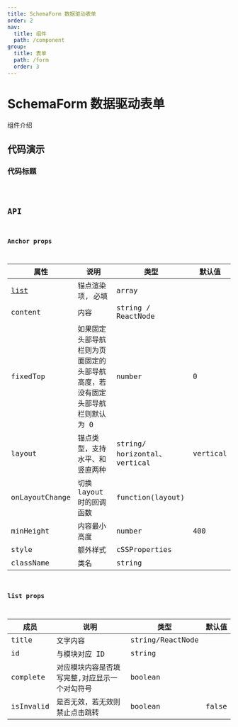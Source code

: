 ```yaml
---
title: SchemaForm 数据驱动表单
order: 2
nav:
  title: 组件
  path: /component
group:
  title: 表单
  path: /form
  order: 3
---
```


# SchemaForm 数据驱动表单

组件介绍

## 代码演示

### 代码标题

<code src="./demo/demo1.tsx" />

## API

### Anchor props

| 属性                           | 说明                                                                         | 类型                          | 默认值   |
| ------------------------------ | ---------------------------------------------------------------------------- | ----------------------------- | -------- |
| <a href="#list-props">list</a> | 锚点渲染项, 必填                                                             | array                         |          |
| content                        | 内容                                                                         | string / ReactNode            |          |
| fixedTop                       | 如果固定头部导航栏则为页面固定的头部导航高度，若没有固定头部导航栏则默认为 0 | number                        | 0        |
| layout                         | 锚点类型，支持水平、和竖直两种                                               | string/ horizontal、 vertical | vertical |
| onLayoutChange                 | 切换 layout 时的回调函数                                                     | function(layout)              |          |
| minHeight                      | 内容最小高度                                                                 | number                        | 400      |
| style                          | 额外样式                                                                     | cSSProperties                 |          |
| className                      | 类名                                                                         | string                        |          |

### list props

| 成员      | 说明                                          | 类型             | 默认值 |
| --------- | --------------------------------------------- | ---------------- | ------ |
| title     | 文字内容                                      | string/ReactNode |        |
| id        | 与模块对应 ID                                 | string           |        |
| complete  | 对应模块内容是否填写完整,对应显示一个对勾符号 | boolean          |        |
| isInvalid | 是否无效，若无效则禁止点击跳转                | boolean          | false  |
